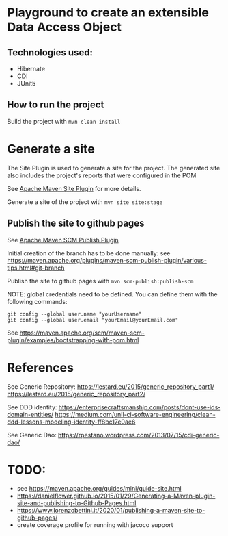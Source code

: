 # Playground to create an extensible Data Access Object

## Technologies used:
 - Hibernate
 - CDI
 - JUnit5

## How to run the project
Build the project with `mvn clean install`

# Generate a site

The Site Plugin is used to generate a site for the project. The generated site also includes the project's reports that
were configured in the POM

See [Apache Maven Site Plugin](https://maven.apache.org/plugins/maven-site-plugin/index.html) for more details.

Generate a site of the project with `mvn site site:stage`

## Publish the site to github pages

See [Apache Maven SCM Publish Plugin](https://maven.apache.org/plugins/maven-scm-publish-plugin/index.html)

Initial creation of the branch has to be done manually: see https://maven.apache.org/plugins/maven-scm-publish-plugin/various-tips.html#git-branch

Publish the site to github pages with `mvn scm-publish:publish-scm`

NOTE: global credentials need to be defined. You can define them with the following commands:

```shell
git config --global user.name "yourUsername"
git config --global user.email "yourEmail@yourEmail.com"
```

See https://maven.apache.org/scm/maven-scm-plugin/examples/bootstrapping-with-pom.html

# References
See Generic Repository:
https://lestard.eu/2015/generic_repository_part1/
https://lestard.eu/2015/generic_repository_part2/

See DDD identity:
https://enterprisecraftsmanship.com/posts/dont-use-ids-domain-entities/
https://medium.com/unil-ci-software-engineering/clean-ddd-lessons-modeling-identity-ff8bc17e0ae6

See Generic Dao:
https://rpestano.wordpress.com/2013/07/15/cdi-generic-dao/

# TODO:
- see https://maven.apache.org/guides/mini/guide-site.html
- https://danielflower.github.io/2015/01/29/Generating-a-Maven-plugin-site-and-publishing-to-Github-Pages.html
- https://www.lorenzobettini.it/2020/01/publishing-a-maven-site-to-github-pages/
- create coverage profile for running with jacoco support




